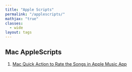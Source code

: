```yaml
---
title: "Apple Scripts"
permalink: "/applescripts/"
mathjax: "true"
classes:
  - wide
layout: tags
---
```


## Mac AppleScripts

1. [Mac Quick Action to Rate the Songs in Apple Music App](https://www.earthinversion.com/)